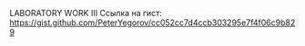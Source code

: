 LABORATORY WORK III
Ссылка на гист: https://gist.github.com/PeterYegorov/cc052cc7d4ccb303295e7f4f06c9b829
